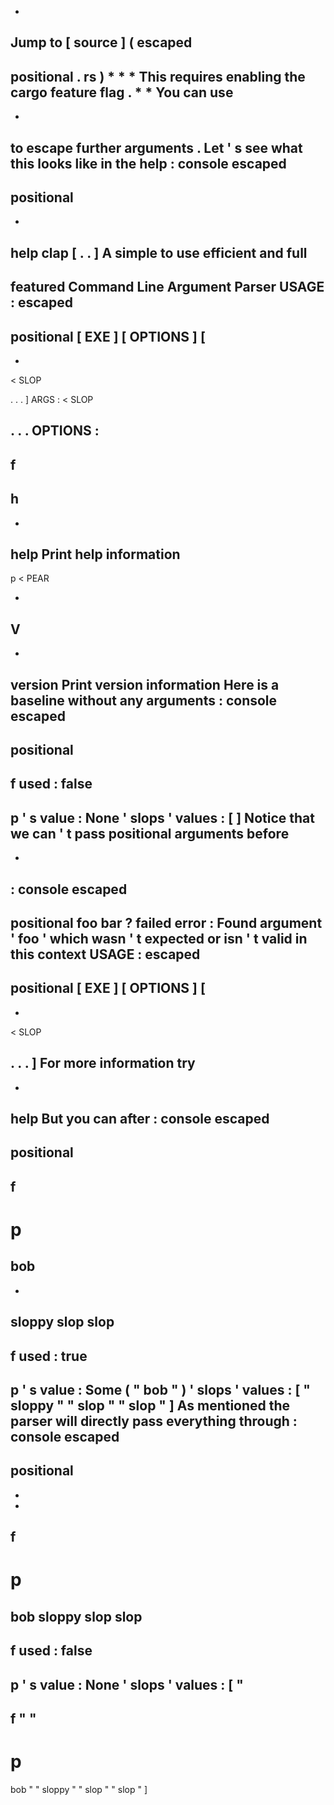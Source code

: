 *
Jump
to
[
source
]
(
escaped
-
positional
.
rs
)
*
*
*
This
requires
enabling
the
cargo
feature
flag
.
*
*
You
can
use
-
-
to
escape
further
arguments
.
Let
'
s
see
what
this
looks
like
in
the
help
:
console
escaped
-
positional
-
-
help
clap
[
.
.
]
A
simple
to
use
efficient
and
full
-
featured
Command
Line
Argument
Parser
USAGE
:
escaped
-
positional
[
EXE
]
[
OPTIONS
]
[
-
-
<
SLOP
>
.
.
.
]
ARGS
:
<
SLOP
>
.
.
.
OPTIONS
:
-
f
-
h
-
-
help
Print
help
information
-
p
<
PEAR
>
-
V
-
-
version
Print
version
information
Here
is
a
baseline
without
any
arguments
:
console
escaped
-
positional
-
f
used
:
false
-
p
'
s
value
:
None
'
slops
'
values
:
[
]
Notice
that
we
can
'
t
pass
positional
arguments
before
-
-
:
console
escaped
-
positional
foo
bar
?
failed
error
:
Found
argument
'
foo
'
which
wasn
'
t
expected
or
isn
'
t
valid
in
this
context
USAGE
:
escaped
-
positional
[
EXE
]
[
OPTIONS
]
[
-
-
<
SLOP
>
.
.
.
]
For
more
information
try
-
-
help
But
you
can
after
:
console
escaped
-
positional
-
f
-
p
=
bob
-
-
sloppy
slop
slop
-
f
used
:
true
-
p
'
s
value
:
Some
(
"
bob
"
)
'
slops
'
values
:
[
"
sloppy
"
"
slop
"
"
slop
"
]
As
mentioned
the
parser
will
directly
pass
everything
through
:
console
escaped
-
positional
-
-
-
f
-
p
=
bob
sloppy
slop
slop
-
f
used
:
false
-
p
'
s
value
:
None
'
slops
'
values
:
[
"
-
f
"
"
-
p
=
bob
"
"
sloppy
"
"
slop
"
"
slop
"
]

